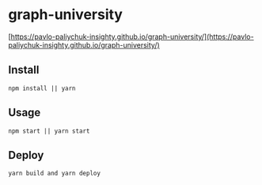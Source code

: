 # graph-university

[https://pavlo-paliychuk-insighty.github.io/graph-university/](https://pavlo-paliychuk-insighty.github.io/graph-university/)



Install
---

`npm install || yarn`



Usage
---

`npm start || yarn start`

Deploy
---

`yarn build and yarn deploy`
